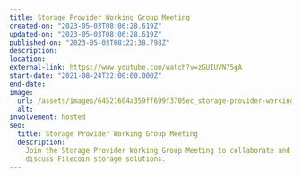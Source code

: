 ```yaml
---
title: Storage Provider Working Group Meeting
created-on: "2023-05-03T08:06:28.619Z"
updated-on: "2023-05-03T08:06:28.619Z"
published-on: "2023-05-03T08:22:38.798Z"
description:
location:
external-link: https://www.youtube.com/watch?v=zGUIUVN75gA
start-date: "2021-08-24T22:00:00.000Z"
end-date:
image:
  url: /assets/images/64521604a359ff699f3705ec_storage-provider-working-group.png
  alt:
involvement: hosted
seo:
  title: Storage Provider Working Group Meeting
  description:
    Join the Storage Provider Working Group Meeting to collaborate and
    discuss Filecoin storage solutions.
---
```

